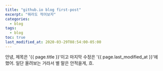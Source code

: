 ```yaml
---
title: "github.io blog first-post"
excerpt: "뭐라도 적어보자"
categories:
  - blog
tags:
  - blog
toc: true
last_modified_at: 2020-03-29T08:54:00-05:00
---
```


안녕, 제목은 '{{ page.title }}'이고
마지막 수정은 '{{ page.last_modified_at }}'에 했어.
일단 올려보는 거라서 별 말은 안적을게, 흐.
